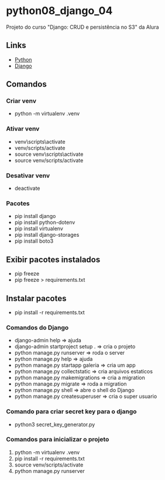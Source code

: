 # python08_django_04

Projeto do curso "Django: CRUD e persistência no S3" da Alura

## Links

- [Python](https://www.python.org/)
- [Django](https://www.djangoproject.com/)

## Comandos

### Criar venv

- python -m virtualenv .venv

### Ativar venv

- venv\scripts\activate
- venv/scripts/activate
- source venv\scripts\activate
- source venv/scripts/activate

### Desativar venv

- deactivate

### Pacotes

- pip install django
- pip install python-dotenv
- pip install virtualenv
- pip install django-storages
- pip install boto3

## Exibir pacotes instalados

- pip freeze
- pip freeze > requirements.txt

## Instalar pacotes

- pip install -r requirements.txt

### Comandos do Django

- django-admin help => ajuda
- django-admin startproject setup . => cria o projeto
- python manage.py runserver => roda o server
- python manage.py help => ajuda
- python manage.py startapp galeria => cria um app
- python manage.py collectstatic => cria arquivos estaticos
- python manage.py makemigrations => cria a migration
- python manage.py migrate => roda a migration
- python manage.py shell => abre o shell do Django
- python manage.py createsuperuser => cria o super usuario

### Comando para criar secret key para o django

- python3 secret_key_generator.py

### Comandos para inicializar o projeto

1. python -m virtualenv .venv
2. pip install -r requirements.txt
3. source venv/scripts/activate
4. python manage.py runserver
